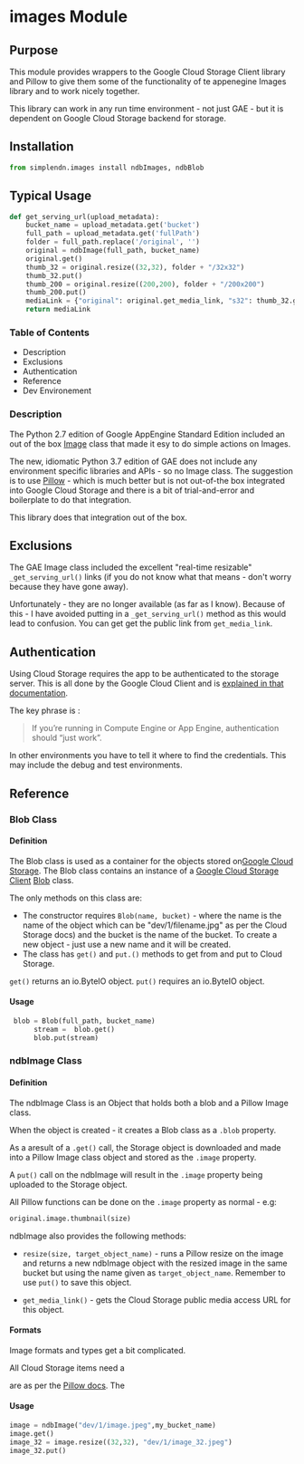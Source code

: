 # images Module
## Purpose

This module provides wrappers to the Google Cloud Storage Client library  and Pillow to give them some of the functionality of te appenegine Images library and to work nicely together.

This library can work in any run time environment - not just GAE - but it is dependent on Google Cloud Storage backend for storage.

## Installation

```python
from simplendn.images install ndbImages, ndbBlob
```

## Typical Usage

```python
def get_serving_url(upload_metadata):
    bucket_name = upload_metadata.get('bucket')
    full_path = upload_metadata.get('fullPath')
    folder = full_path.replace('/original', '')
    original = ndbImage(full_path, bucket_name)
    original.get()
    thumb_32 = original.resize((32,32), folder + "/32x32")
    thumb_32.put()
    thumb_200 = original.resize((200,200), folder + "/200x200")
    thumb_200.put()    
    mediaLink = {"original": original.get_media_link, "s32": thumb_32.get_media_link, "s200": thumb_200.get_media_link}
    return mediaLink
```
### Table of Contents

- Description
- Exclusions
- Authentication
- Reference
- Dev Environement

### Description

The Python 2.7 edition of Google AppEngine Standard Edition included an out of the box [Image](https://cloud.google.com/appengine/docs/standard/python/refdocs/google.appengine.api.images#google.appengine.api.images.Image) class that made it esy to do simple actions on Images.

The new, idiomatic Python 3.7 edition of GAE does not include any environment specific libraries and APIs - so no Image class. The suggestion is to use [Pillow](https://python-pillow.org/) - which is much better but is not out-of-the box integrated into Google Cloud Storage and there is a bit of trial-and-error and boilerplate to do that integration.

This library does that integration out of the box.

## Exclusions

The GAE Image class included the excellent "real-time resizable" `_get_serving_url()` links (if you do not know what that means - don't worry because they have gone away).

Unfortunately - they are no longer available (as far as I know). Because of this - I have avoided putting in a `_get_serving_url()` method as this would lead to confusion. You can get get the public link from `get_media_link`.

## Authentication

Using Cloud Storage requires the app to be authenticated to the storage server. This is all done by the Google Cloud Client and is [explained in that documentation](https://googleapis.github.io/google-cloud-python/latest/core/auth.html).

The key phrase is :

>If you’re running in Compute Engine or App Engine, authentication should “just work”.

In other environments you have to tell it where to find the credentials. This may include the debug and test environments.

## Reference
### Blob Class
#### Definition

The Blob class is used as a container for the objects stored on[Google Cloud Storage](https://cloud.google.com/storage/). The Blob class contains an instance of a [Google Cloud Storage Client](https://googleapis.github.io/google-cloud-python/latest/storage/index.html) [Blob](https://googleapis.github.io/google-cloud-python/latest/storage/blobs.html) class.

The only methods on this class are:

- The constructor requires `Blob(name, bucket)` - where the name is the name of the object which can be "dev/1/filename.jpg" as per the Cloud Storage docs) and the bucket is the name of the bucket. To create a new object - just use a new name and it will be created.
- The class has `get()` and `put.()` methods to get from and put to Cloud Storage.

`get()` returns an io.ByteIO object. 
`put()` requires an io.ByteIO object.

#### Usage

```python
 blob = Blob(full_path, bucket_name)
      stream =  blob.get()
      blob.put(stream)
```

### ndbImage Class
#### Definition

The ndbImage Class is an Object that holds both a blob and a Pillow Image class.

When the object is created - it creates a Blob class as a `.blob` property.

As a aresult of a `.get()` call, the Storage object is downloaded and made into a Pillow Image class object and stored as the `.image` property.

A `put()` call on the ndbImage will result in the `.image` property being uploaded to the Storage object.

All Pillow functions can be done on the `.image` property as normal - e.g:

```python
original.image.thumbnail(size)
```

ndbImage also provides the following methods:

- `resize(size, target_object_name)` - runs a Pillow resize on the image and returns a new ndbImage object with the resized image in the same bucket but using the name given as `target_object_name`. Remember to use `put()` to save this object.

- `get_media_link()` - gets the Cloud Storage public media access URL for this object.

#### Formats

Image formats and types get a bit complicated.

All Cloud Storage items need a 

are as per the [Pillow docs](https://pillow.readthedocs.io/en/3.1.x/reference/Image.html). The 

#### Usage

```python
image = ndbImage("dev/1/image.jpeg",my_bucket_name)
image.get()
image_32 = image.resize((32,32), "dev/1/image_32.jpeg")
image_32.put()
```


